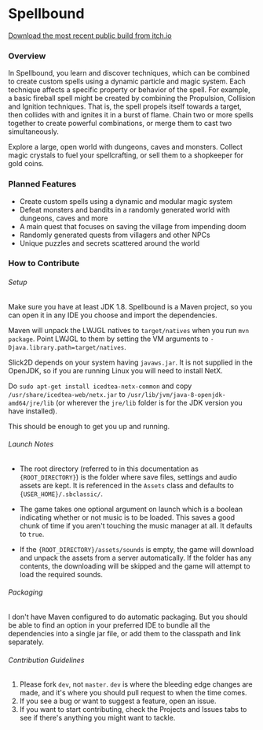 # Spellbound

[Download the most recent public build from itch.io](https://computerology.itch.io/spellbound)

### Overview

In Spellbound, you learn and discover techniques, which can be combined to create custom spells using a dynamic particle and magic system. Each technique affects a specific property or behavior of the spell. For example, a basic fireball spell might be created by combining the Propulsion, Collision and Ignition techniques. That is, the spell propels itself towards a target, then collides with and ignites it in a burst of flame. Chain two or more spells together to create powerful combinations, or merge them to cast two simultaneously.

Explore a large, open world with dungeons, caves and monsters. Collect magic crystals to fuel your spellcrafting, or sell them to a shopkeeper for gold coins.

### Planned Features

* Create custom spells using a dynamic and modular magic system
* Defeat monsters and bandits in a randomly generated world with dungeons, caves and more
* A main quest that focuses on saving the village from impending doom
* Randomly generated quests from villagers and other NPCs
* Unique puzzles and secrets scattered around the world
   
### How to Contribute

###### Setup

Make sure you have at least JDK 1.8. Spellbound is a Maven project, so you can open it in any IDE you choose and import the dependencies.

Maven will unpack the LWJGL natives to `target/natives` when you run `mvn package`. Point LWJGL to them by setting the VM arguments to `-Djava.library.path=target/natives`.

Slick2D depends on your system having `javaws.jar`. It is not supplied in the OpenJDK, so if you are running Linux you will need to install NetX.

Do `sudo apt-get install icedtea-netx-common` and copy `/usr/share/icedtea-web/netx.jar` to `/usr/lib/jvm/java-8-openjdk-amd64/jre/lib` (or wherever the `jre/lib` folder is for the JDK version you have installed).

This should be enough to get you up and running.

###### Launch Notes

* The root directory (referred to in this documentation as `{ROOT_DIRECTORY}`) is the folder where save files, settings and audio assets are kept. It is referenced in the `Assets` class and defaults to `{USER_HOME}/.sbclassic/`.

* The game takes one optional argument on launch which is a boolean indicating whether or not music is to be loaded.
This saves a good chunk of time if you aren't touching the music manager at all. It defaults to `true`.

* If the `{ROOT_DIRECTORY}/assets/sounds` is empty, the game will download and unpack the assets from a server automatically. 
If the folder has any contents, the downloading will be skipped and the game will attempt to load the required sounds. 

###### Packaging

I don't have Maven configured to do automatic packaging. But you should be able to find an option in your preferred IDE to bundle all the dependencies into a single jar file, or add them to the classpath and link separately.

###### Contribution Guidelines

1. Please fork `dev`, not `master`. `dev` is where the bleeding edge changes are made, and it's where you should pull request to when the time comes.
2. If you see a bug or want to suggest a feature, open an issue.
3. If you want to start contributing, check the Projects and Issues tabs to see if there's anything you might want to tackle.